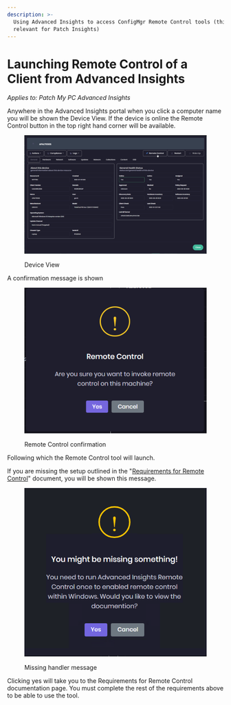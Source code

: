 ```yaml
---
description: >-
  Using Advanced Insights to access ConfigMgr Remote Control tools (this is not
  relevant for Patch Insights)
---
```


# Launching Remote Control of a Client from Advanced Insights

_Applies to: Patch My PC Advanced Insights_

Anywhere in the Advanced Insights portal when you click a computer name you will be shown the Device View. If the device is online the Remote Control button in the top right hand corner will be available.

<figure><img src="../.gitbook/assets/image (1075).png" alt=""><figcaption><p>Device View</p></figcaption></figure>

A confirmation message is shown

<figure><img src="../.gitbook/assets/image (1275).png" alt=""><figcaption><p>Remote Control confirmation</p></figcaption></figure>

Following which the Remote Control tool will launch.&#x20;

If you are missing the setup outlined in the "[Requirements for Remote Control](requirements-for-advanced-insights-remote-control.md)" document, you will be shown this message.

<figure><img src="../.gitbook/assets/You might be missing something.png" alt=""><figcaption><p>Missing handler message</p></figcaption></figure>

Clicking yes will take you to the Requirements for Remote Control documentation page. You must complete the rest of the requirements above to be able to use the tool.
